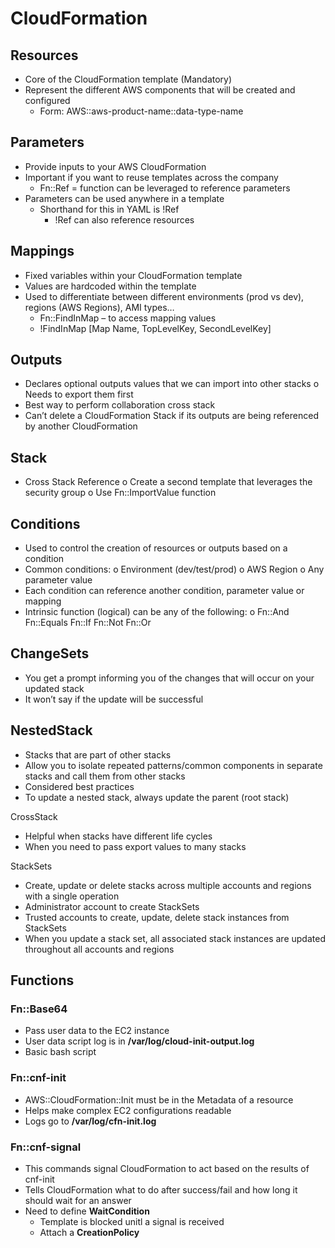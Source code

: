 # CloudFormation

## Resources
* Core of the CloudFormation template (Mandatory)
* Represent the different AWS components that will be created and configured
    * Form: AWS::aws-product-name::data-type-name

## Parameters
* Provide inputs to your AWS CloudFormation
* Important if you want to reuse templates across the company
    * Fn::Ref = function can be leveraged to reference parameters
* Parameters can be used anywhere in a template
    * Shorthand for this in YAML is !Ref
        * !Ref can also reference resources

## Mappings
* Fixed variables within your CloudFormation template
* Values are hardcoded within the template
* Used to differentiate between different environments (prod vs dev), regions (AWS Regions), AMI types…
    * Fn::FindInMap – to access mapping values
    * !FindInMap [Map Name, TopLevelKey, SecondLevelKey]

## Outputs
-	Declares optional outputs values that we can import into other stacks
o	Needs to export them first
-	Best way to perform collaboration cross stack
-	Can’t delete a CloudFormation Stack if its outputs are being referenced by another CloudFormation 

## Stack
-	Cross Stack Reference
o	Create a second template that leverages the security group
o	Use Fn::ImportValue function

## Conditions
-	Used to control the creation of resources or outputs based on a condition
-	Common conditions:
o	Environment (dev/test/prod)
o	AWS Region
o	Any parameter value
-	Each condition can reference another condition, parameter value or mapping
-	Intrinsic function (logical) can be any of the following:
o	Fn::And	Fn::Equals 	Fn::If		Fn::Not	Fn::Or

## ChangeSets
-	You get a prompt informing you of the changes that will occur on your updated stack
-	It won’t say if the update will be successful

## NestedStack
-	Stacks that are part of other stacks
-	Allow you to isolate repeated patterns/common components in separate stacks and call them from other stacks
-	Considered best practices
-	To update a nested stack, always update the parent (root stack)

CrossStack
-	Helpful when stacks have different life cycles
-	When you need to pass export values to many stacks 


StackSets
-	Create, update or delete stacks across multiple accounts and regions with a single operation
-	Administrator account to create StackSets
-	Trusted accounts to create, update, delete stack instances from StackSets
-	When you update a stack set, all associated stack instances are updated throughout all accounts and regions 


## Functions

### Fn::Base64
* Pass user data to the EC2 instance
* User data script log is in **/var/log/cloud-init-output.log** 
* Basic bash script

### Fn::cnf-init
* AWS::CloudFormation::Init must be in the Metadata of a resource
* Helps make complex EC2 configurations readable
* Logs go to **/var/log/cfn-init.log**

### Fn::cnf-signal
* This commands signal CloudFormation to act based on the results of cnf-init
* Tells CloudFormation what to do after success/fail and how long it should wait for an answer
* Need to define **WaitCondition**
    * Template is blocked unitl a signal is received
    * Attach a **CreationPolicy**